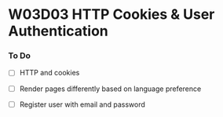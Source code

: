# W03D03 HTTP Cookies & User Authentication

### To Do
- [ ] HTTP and cookies
- [ ] Render pages differently based on language preference
- [ ] Register user with email and password
















# 
